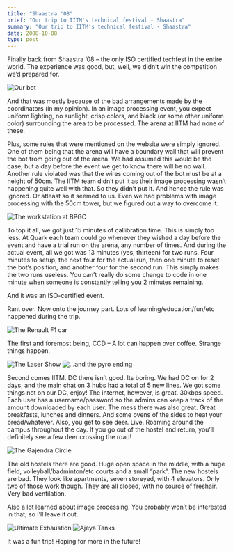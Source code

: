 ```yaml
---
title: "Shaastra '08"
brief: "Our trip to IITM's technical festival - Shaastra"
summary: "Our trip to IITM's technical festival - Shaastra"
date: 2008-10-08
type: post
---
```


Finally back from Shaastra ’08 – the only ISO certified techfest in the entire world. The experience was good, but, well, we didn’t win the competition we’d prepared for.

![Our bot](/images/our_bot.jpg)

And that was mostly because of the bad arrangements made by the coordinators (in my opinion). In an image processing event, you expect uniform lighting, no sunlight, crisp colors, and black (or some other uniform color) surrounding the area to be processed. The arena at IITM had none of these.

Plus, some rules that were mentioned on the website were simply ignored. One of them being that the arena will have a boundary wall that will prevent the bot from going out of the arena. We had assumed this would be the case, but a day before the event we get to know there will be no wall. Another rule violated was that the wires coming out of the bot must be at a height of 50cm. The IITM team didn’t put it as their image processing wasn’t happening quite well with that. So they didn’t put it. And hence the rule was ignored. Or atleast so it seemed to us. Even we had problems with image processing with the 50cm tower, but we figured out a way to overcome it.

![The workstation at BPGC](/images/workstation1.jpg)

To top it all, we got just 15 minutes of callibration time. This is simply too less. At Quark each team could go whenever they wished a day before the event and have a trial run on the arena, any number of times. And during the actual event, all we got was 13 minutes (yes, thirteen) for two runs. Four minutes to setup, the next four for the actual run, then one minute to reset the bot’s position, and another four for the second run. This simply makes the two runs useless. You can’t really do some change to code in one minute when someone is constantly telling you 2 minutes remaining.

And it was an ISO-certified event.

Rant over. Now onto the journey part. Lots of learning/education/fun/etc happened during the trip.

![The Renault F1 car](/images/renault.JPG)

The first and foremost being, CCD – A lot can happen over coffee.  Strange things happen. 

![The Laser Show](/images/laser_show.jpg)
![…and the pyro ending](/images/pyro_end.JPG)

Second comes IITM. DC there isn’t good. Its boring. We had DC on for 2 days, and the main chat on 3 hubs had a total of 5 new lines. We got some things not on our DC, enjoy! The internet, however, is great. 30kbps speed. Each user has a username/password so the admins can keep a track of the amount downloaded by each user. The mess there was also great. Great breakfasts, lunches and dinners. And some ovens of the sides to heat your bread/whatever. Also, you get to see deer. Live. Roaming around the campus throughout the day. If you go out of the hostel and return, you’ll definitely see a few deer crossing the road!

![The Gajendra Circle](/images/gc.jpg)

The old hostels there are good. Huge open space in the middle, with a huge field, volleyball/badminton/etc courts and a small “park”. The new hostels are bad. They look like apartments, seven storeyed, with 4 elevators. Only two of those work though. They are all closed, with no source of freshair. Very bad ventilation.

Also a lot learned about image processing. You probably won’t be interested in that, so I’ll leave it out.

![Ultimate Exhaustion](/images/ultimate_exhaust.jpg)
![Ajeya Tanks](/images/the_tanks.jpg)

It was a fun trip! Hoping for more in the future!
